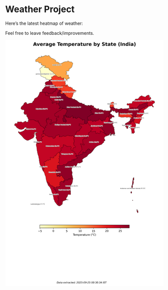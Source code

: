 # Weather Project

Here’s the latest heatmap of weather:

Feel free to leave feedback/improvements.

![India Heatmap](docs/assets/india_heatmap.png?v=D43FD4)
